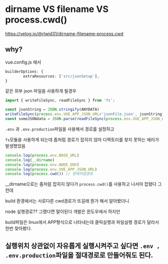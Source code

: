 # **dirname VS** filename VS process.cwd()

https://velog.io/@rlwjd31/dirname-filename-process.cwd

## why?

vue.config.js 에서

```ts
builderOptions: {
        extraResources: ['src/jsonSetup'],
}
```

같은 외부 json 파일을 사용하게 될경우 

```ts
import { writeFileSync, readFileSync } from 'fs';

const jsonString = JSON.stringify(ANYDATA)
writeFileSync(process.env.VUE_APP_JSON_URL+'jsonFile.json', jsonString) 
const someJSONdata = JSON.parse(readFileSync(process.env.VUE_APP_JSON_URL+'jsonFile.json','utf-8'))
```

`.env` 과 `.env.production`파일을 사용해서 경로를 설정하고

`fs`모듈을 사용하게 되는데 좀처럼 경로가 잡히지 않아 디렉토리를 찾지 못하는 에러가 발생했었음 

```ts
console.log(process.env.BASE_URL)
console.log(__dirname)
console.log(process.env.NODE_ENV)
console.log(process.env.VUE_APP_JSON_URL)
console.log(process.cwd()) // 현재작업경로
```

__dirname으로는 좀처럼 잡히지 않다가 `process.cwd()`를 사용하고 나서야 잡혔다 그런데 

build 환경에서는 서로다른 cwd경로가 뜨길래 뭔가 해서 알아봤더니 

node 실행경로?? 그랬다면 말이된다 개발은 윈도우에서 하지만 

build파일은 linux에서 APP형식으로 나타내는데 클릭실행과 파일실행 경로가 달라서 한번 찾아봤다. 

## 실행위치 상관없이 자유롭게 실행시켜주고 싶다면 `.env , .env.production`파일을 절대경로로 만들어줘도 된다.


